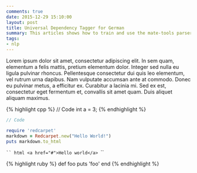 ```yaml
---
comments: true
date: 2015-12-29 15:10:00
layout: post
title: Universal Dependency Tagger for German
summary: This articles shows how to train and use the mate-tools parser with universal dependencies. A ready to use (universal) dependency parser for German is provided. 
tags:
- nlp
---
```



Lorem ipsum dolor sit amet, consectetur adipiscing elit. In sem quam, elementum a felis mattis, pretium elementum dolor. Integer sed nulla eu ligula pulvinar rhoncus. Pellentesque consectetur dui quis leo elementum, vel rutrum urna dapibus. Nam vulputate accumsan ante at commodo. Donec eu pulvinar metus, a efficitur ex. Curabitur a lacinia mi. Sed ex est, consectetur eget fermentum et, convallis sit amet quam. Duis aliquet aliquam maximus.

{% highlight cpp %}
// Code
int a = 3;
{% endhighlight %}

~~~cpp
// Code
~~~

``` ruby
require 'redcarpet'
markdown = Redcarpet.new("Hello World!")
puts markdown.to_html
```

`​`` html
<a href="#">Hello world</a>
`​``

{% highlight ruby %}
def foo
  puts 'foo'
end
{% endhighlight %}


